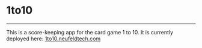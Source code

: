 # 1to10

---

This is a score-keeping app for the card game 1 to 10.
It is currently deployed here: [1to10.neufeldtech.com](https://1to10.neufeldtech.com/)